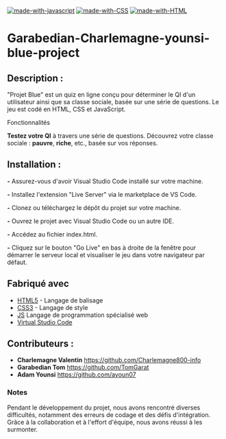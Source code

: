 [![made-with-javascript](https://img.shields.io/badge/Made%20with-JavaScript-1f425f.svg)](https://www.javascript.com)
[![made-with-CSS](https://img.shields.io/badge/Made%20with-CSS-1f425f.svg)](https://www.w3.org/Style/CSS/Overview.en.html)
[![made-with-HTML](https://img.shields.io/badge/Made%20with-HTML-1f425f.svg)](https://html.com/)

# Garabedian-Charlemagne-younsi-blue-project


## Description :

"Projet Blue" est un quiz en ligne conçu pour déterminer le QI d'un utilisateur ainsi que sa classe sociale, basée sur une série de questions. Le jeu est codé en HTML, CSS et JavaScript.

Fonctionnalités

**Testez votre QI** à travers une série de questions.
Découvrez votre classe sociale : **pauvre**, **riche**, etc., basée sur vos réponses.


## Installation :

**-** Assurez-vous d'avoir Visual Studio Code installé sur votre machine.

**-** Installez l'extension "Live Server" via le marketplace de VS Code.

**-** Clonez ou téléchargez le dépôt du projet sur votre machine.

**-** Ouvrez le projet avec Visual Studio Code ou un autre IDE.

**-** Accédez au fichier index.html.

**-** Cliquez sur le bouton "Go Live" en bas à droite de la fenêtre pour démarrer le serveur local et visualiser le jeu dans votre navigateur par défaut.


## Fabriqué avec

* [HTML5]([http://materializecss.com](https://html.com/)) - Langage de balisage
* [CSS3]([https://atom.io/](https://www.w3.org/Style/CSS/Overview.en.html)) - Langage de style
* [JS](https://www.javascript.com/) Langage de programmation spécialisé web
* [Virtual Studio Code](https://code.visualstudio.com/)


## Contributeurs :
* **Charlemagne Valentin** https://github.com/Charlemagne800-info
* **Garabedian Tom** https://github.com/TomGarat
* **Adam Younsi** https://github.com/ayoun07

### Notes  
Pendant le développement du projet, nous avons rencontré diverses difficultés, notamment des erreurs de codage et des défis d'intégration. Grâce à la collaboration et à l'effort d'équipe, nous avons réussi à les surmonter.

